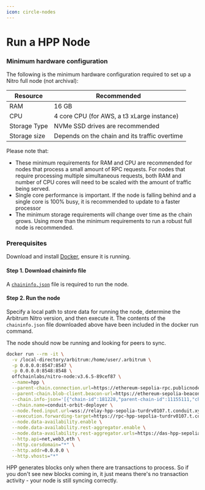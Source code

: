 ```yaml
---
icon: circle-nodes
---
```


# Run a HPP Node

### Minimum hardware configuration

The following is the minimum hardware configuration required to set up a Nitro full node (not archival):

| Resource     | Recommended                                   |
| ------------ | --------------------------------------------- |
| RAM          | 16 GB                                         |
| CPU          | 4 core CPU (for AWS, a t3 xLarge instance)    |
| Storage Type | NVMe SSD drives are recommended               |
| Storage size | Depends on the chain and its traffic overtime |

Please note that:

* These minimum requirements for RAM and CPU are recommended for nodes that process a small amount of RPC requests. For nodes that require processing multiple simultaneous requests, both RAM and number of CPU cores will need to be scaled with the amount of traffic being served.
* Single core performance is important. If the node is falling behind and a single core is 100% busy, it is recommended to update to a faster processor
* The minimum storage requirements will change over time as the chain grows. Using more than the minimum requirements to run a robust full node is recommended.

### Prerequisites

Download and install [Docker](https://www.docker.com/), ensure it is running.

#### Step 1. Download chaininfo file

A [`chaininfo.json`](https://api.conduit.xyz/file/getArbitrumChainInfo?network=3adca3f7-bd91-4535-aca7-7cce30c8d822\&organization=a5d362cc-9b26-4bd0-b658-08581b2e1481) file is required to run the node.

#### Step 2. Run the node

Specify a local path to store data for running the node, determine the Arbitrum Nitro version, and then execute it. The contents of the `chaininfo.json` file downloaded above have been included in the docker run command.

The node should now be running and looking for peers to sync.

```bash
docker run --rm -it \
  -v /local-directory/arbitrum:/home/user/.arbitrum \
  -p 0.0.0.0:8547:8547 \
  -p 0.0.0.0:8548:8548 \
  offchainlabs/nitro-node:v3.6.5-89cef87 \
  --name=hpp \
  --parent-chain.connection.url=https://ethereum-sepolia-rpc.publicnode.com \
  --parent-chain.blob-client.beacon-url=https://ethereum-sepolia-beacon-api.publicnode.com \
  --chain.info-json='[{"chain-id":181228,"parent-chain-id":11155111,"chain-name":"conduit-orbit-deployer","chain-config":{"chainId":181228,"homesteadBlock":0,"daoForkBlock":null,"daoForkSupport":true,"eip150Block":0,"eip150Hash":"0x0000000000000000000000000000000000000000000000000000000000000000","eip155Block":0,"eip158Block":0,"byzantiumBlock":0,"constantinopleBlock":0,"petersburgBlock":0,"istanbulBlock":0,"muirGlacierBlock":0,"berlinBlock":0,"londonBlock":0,"clique":{"period":0,"epoch":0},"arbitrum":{"EnableArbOS":true,"AllowDebugPrecompiles":false,"DataAvailabilityCommittee":true,"InitialArbOSVersion":32,"InitialChainOwner":"0x3324DC1E72Ee0C0D0483503B5d36A592bfC862D9","GenesisBlockNum":0}},"rollup":{"bridge":"0x1DDe0F57E7889B6866505634E58E3057b01dfed0","inbox":"0xAAD45a7bF65b43E56767CdE3Ab84A5433c714Afc","sequencer-inbox":"0x7A6398deA2adc6fe4A3cfBA3352840bB03e440d3","rollup":"0x60b33120F5572608CC33c5C3a40c992987B59Edc","validator-utils":"0x9d502DD38E6E7FBdd3b7e964345d544ec37f1D72","validator-wallet-creator":"0x684A827456373a0C0379B1C82BA31Ee5E4F88F62","deployed-at":8539104}}]' \
  --chain.name=conduit-orbit-deployer \
  --node.feed.input.url=wss://relay-hpp-sepolia-turdrv0107.t.conduit.xyz \
  --execution.forwarding-target=https://rpc-hpp-sepolia-turdrv0107.t.conduit.xyz \
  --node.data-availability.enable \
  --node.data-availability.rest-aggregator.enable \
  --node.data-availability.rest-aggregator.urls=https://das-hpp-sepolia-turdrv0107.t.conduit.xyz \
  --http.api=net,web3,eth \
  --http.corsdomain="*" \
  --http.addr=0.0.0.0 \
  --http.vhosts="*"
```

HPP generates blocks only when there are transactions to process. So if you don't see new blocks coming in, it just means there's no transaction activity - your node is still syncing correctly.
